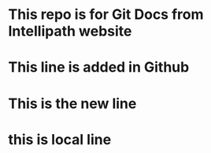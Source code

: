 # This repo is for Git Docs from Intellipath website
# This line is added in Github
# This is the new line
# this is local line
